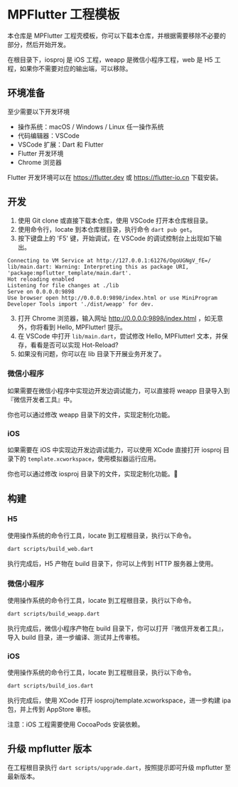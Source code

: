 # MPFlutter 工程模板

本仓库是 MPFlutter 工程壳模板，你可以下载本仓库，并根据需要移除不必要的部分，然后开始开发。

在根目录下，iosproj 是 iOS 工程，weapp 是微信小程序工程，web 是 H5 工程，如果你不需要对应的输出端，可以移除。

## 环境准备

至少需要以下开发环境

- 操作系统：macOS / Windows / Linux 任一操作系统
- 代码编辑器：VSCode
- VSCode 扩展：Dart 和 Flutter 
- Flutter 开发环境
- Chrome 浏览器

Flutter 开发环境可以在 https://flutter.dev 或 https://flutter-io.cn 下载安装。

## 开发

1. 使用 Git clone 或直接下载本仓库，使用 VSCode 打开本仓库根目录。
2. 使用命令行，locate 到本仓库根目录，执行命令 `dart pub get`。
2. 按下键盘上的 'F5' 键，开始调试，在 VSCode 的调试控制台上出现如下输出。

```
Connecting to VM Service at http://127.0.0.1:61276/OgoUGNgV_fE=/
lib/main.dart: Warning: Interpreting this as package URI, 'package:mpflutter_template/main.dart'.
Hot reloading enabled
Listening for file changes at ./lib
Serve on 0.0.0.0:9898
Use browser open http://0.0.0.0:9898/index.html or use MiniProgram Developer Tools import './dist/weapp' for dev.
```

3. 打开 Chrome 浏览器，输入网址 http://0.0.0.0:9898/index.html ，如无意外，你将看到 Hello, MPFlutter! 提示。
4. 在 VSCode 中打开 `lib/main.dart`，尝试修改 Hello, MPFlutter! 文本，并保存，看看是否可以实现 Hot-Reload?
5. 如果没有问题，你可以在 lib 目录下开展业务开发了。

### 微信小程序

如果需要在微信小程序中实现边开发边调试能力，可以直接将 weapp 目录导入到『微信开发者工具』中。

你也可以通过修改 weapp 目录下的文件，实现定制化功能。

### iOS

如果需要在 iOS 中实现边开发边调试能力，可以使用 XCode 直接打开 iosproj 目录下的 `template.xcworkspace`，使用模拟器运行应用。

你也可以通过修改 iosproj 目录下的文件，实现定制化功能。

## 构建

### H5

使用操作系统的命令行工具，locate 到工程根目录，执行以下命令。

```sh
dart scripts/build_web.dart
```

执行完成后，H5 产物在 build 目录下，你可以上传到 HTTP 服务器上使用。

### 微信小程序

使用操作系统的命令行工具，locate 到工程根目录，执行以下命令。

```sh
dart scripts/build_weapp.dart
```

执行完成后，微信小程序产物在 build 目录下，你可以打开『微信开发者工具』，导入 build 目录，进一步编译、测试并上传审核。

### iOS

使用操作系统的命令行工具，locate 到工程根目录，执行以下命令。

```sh
dart scripts/build_ios.dart
```

执行完成后，使用 XCode 打开 iosproj/template.xcworkspace，进一步构建 ipa 包，并上传到 AppStore 审核。

注意：iOS 工程需要使用 CocoaPods 安装依赖。

## 升级 mpflutter 版本

在工程根目录执行 `dart scripts/upgrade.dart`，按照提示即可升级 mpflutter 至最新版本。